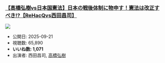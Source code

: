 ### [【高橋弘樹vs日本国憲法】日本の戦後体制に物申す！憲法は改正すべき!?【ReHacQvs西田昌司】](https://www.youtube.com/watch?v=7T_p6_ZghtY)
[![](https://img.youtube.com/vi/7T_p6_ZghtY/sddefault.jpg)](https://www.youtube.com/watch?v=7T_p6_ZghtY)
-   公開日: 2025-09-21
-   視聴数: 65,890
-   **いいね数: 1,071**
-   出演者: 西田昌司, [高橋弘樹](/rehacq_fan/people/高橋弘樹 "wikilink")
